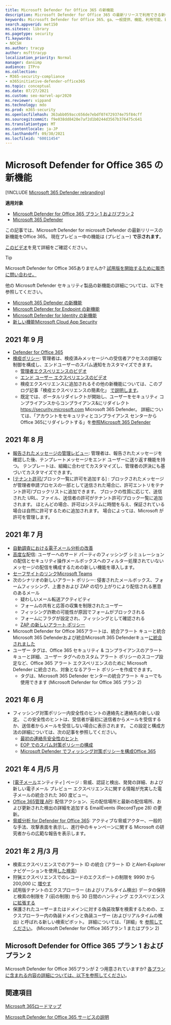 ```yaml
---
title: Microsoft Defender for Office 365 の新機能
description: Microsoft Defender for Office 365 の最新リリースで利用できる新機能について説明します。
keywords: Microsoft Defender for Office 365、ga、一般提供、機能、利用可能、新しい
search.appverid: met150
ms.sitesec: library
ms.pagetype: security
f1.keywords:
- NOCSH
ms.author: tracyp
author: msfttracyp
localization_priority: Normal
manager: dansimp
audience: ITPro
ms.collection:
- M365-security-compliance
- m365initiative-defender-office365
ms.topic: conceptual
ms.date: 07/27/2021
ms.custom: seo-marvel-apr2020
ms.reviewer: vippand
ms.technology: mdo
ms.prod: m365-security
ms.openlocfilehash: 363abb059acc656de7ebdf074729374e75f84cff
ms.sourcegitcommit: f9e038dd8420e7af2d1b0244d3567b376475c641
ms.translationtype: MT
ms.contentlocale: ja-JP
ms.lasthandoff: 09/30/2021
ms.locfileid: "60011454"
---
```

# <a name="whats-new-in-microsoft-defender-for-office-365"></a>Microsoft Defender for Office 365 の新機能

[!INCLUDE [Microsoft 365 Defender rebranding](../includes/microsoft-defender-for-office.md)]

**適用対象**
- [Microsoft Defender for Office 365 プラン 1 およびプラン 2](defender-for-office-365.md)
- [Microsoft 365 Defender](../defender/microsoft-365-defender.md)

この記事では、Microsoft Defender for microsoft Defender の最新リリースの新機能をOffice 365。 現在プレビュー中の機能は (プレビュー) **で示されます**。

[このビデオ](https://www.youtube.com/watch?v=Tdz6KfruDGo&list=PL3ZTgFEc7LystRja2GnDeUFqk44k7-KXf&index=3)を見て詳細をご確認ください。

> [!TIP]
> Microsoft Defender for Office 365ありませんか? [試用版を開始するために販売に問い合わせ。](https://info.microsoft.com/ww-landing-M365SMB-web-contact.html)

他の Microsoft Defender セキュリティ製品の新機能の詳細については、以下を参照してください。

- [Microsoft 365 Defender の新機能](../defender/whats-new.md)
- [Microsoft Defender for Endpoint の新機能](../defender-endpoint/whats-new-in-microsoft-defender-atp.md)
- [Microsoft Defender for Identity の新機能](/defender-for-identity/whats-new)
- [新しい機能Microsoft Cloud App Security](/cloud-app-security/release-notes)

## <a name="september-2021"></a>2021 年 9 月

- [Defender for Office 365](https://techcommunity.microsoft.com/t5/microsoft-defender-for-office/improving-the-reporting-experience-in-microsoft-defender-for/ba-p/2760898)
- [検疫ポリシー](quarantine-policies.md): 管理者は、検疫済みメッセージへの受信者アクセスの詳細な制御を構成し、エンドユーザーのスパム通知をカスタマイズできます。
  - [管理者エクスペリエンスのビデオ](https://youtu.be/vnar4HowfpY)
  - [エンド ユーザー エクスペリエンスのビデオ](https://youtu.be/s-vozLO43rI)
  - 検疫エクスペリエンスに追加されるその他の新機能については、このブログ記事「検疫エクスペリエンスの簡素化」 [で説明します](https://techcommunity.microsoft.com/t5/microsoft-defender-for-office/simplifying-the-quarantine-experience/ba-p/2676388)。
  - 既定では、ポータルリダイレクトが開始し、ユーザーをセキュリティ コンプライアンスからコンプライアンス&にリダイレクト <https://security.microsoft.com> Microsoft 365 Defender。 詳細については、「アカウントをセキュリティとコンプライアンス センターから Office 365にリダイレクトする」を[参照Microsoft 365 Defender](/microsoft-365/security/defender/microsoft-365-security-mdo-redirection)

## <a name="august-2021"></a>2021 年 8 月

- [報告されたメッセージの管理レビュー](admin-review-reported-message.md): 管理者は、報告されたメッセージを確認した後、テンプレートメッセージをエンド ユーザーに送り返す機能を持つ。 テンプレートは、組織に合わせてカスタマイズし、管理者の評決にも基づいてカスタマイズできます。
- [[テナント許可/](manage-tenant-allows.md)ブロック一覧に許可を追加する] : ブロックされたメッセージが管理者申請プロセスの一部として送信された場合に、許可エントリをテナント許可/ブロックリストに追加できます。 ブロックの性質に応じて、送信された URL、ファイル、送信者の許可がテナント許可/ブロック一覧に追加されます。 ほとんどの場合、許可はシステムに時間を与え、保証されている場合は自然に許可するために追加されます。 場合によっては、Microsoft が許可を管理します。

## <a name="july-2021"></a>2021 年 7 月

- [自動調査における電子メール分析の改善](email-analysis-investigations.md)
- [高度な](configure-advanced-delivery.md)配信: ユーザーへのサード パーティのフィッシング シミュレーションの配信とセキュリティ操作メールボックスへのフィルター処理されていないメッセージの配信を構成するための新しい機能を導入します。
- [セーフサイトのリンクMicrosoft Teams](safe-links.md#safe-links-settings-for-microsoft-teams)
- 次のシナリオの新しいアラート ポリシー: 侵害されたメールボックス、フォームフィッシング、上書きおよび ZAP の切り上がりにより配信される悪意のあるメール
  - 疑わしいメール転送アクティビティ
  - フォームの共有と応答の収集を制限されたユーザー
  - フィッシング詐欺の可能性が原因でフォームがブロックされる
  - フォームにフラグが設定され、フィッシングとして確認される
  - [ZAP の新しいアラート ポリシー](../../compliance/new-defender-alert-policies.md)
- Microsoft Defender for Office 365アラートは、統合アラート キューと統合Microsoft 365 Defenderおよび統合Microsoft 365 Defenderキュー[に統合されました](../defender/investigate-alerts.md)
- [](user-tags.md)ユーザー タグは、Office 365 セキュリティ & コンプライアンスのアラート キューと詳細、ユーザー タグへのカスタム アラート ポリシーのスコープ設定など、Office 365 アラート エクスペリエンスのために Microsoft Defender に統合され、対象となるアラート ポリシーを作成できます。 
  - タグは、Microsoft 365 Defender センターの統合アラート キューでも使用できます (Microsoft Defender for Office 365 プラン 2)

## <a name="june-2021"></a>2021 年 6 月

- フィッシング対策ポリシー内安全性のヒントの連絡先と連絡先の新しい設定。 この安全性のヒントは、受信者が最初に送信者からメールを受信するか、送信者からメールを受信しない場合に表示されます。 この設定と構成方法の詳細については、次の記事を参照してください。
  - [最初の連絡先安全性のヒント](set-up-anti-phishing-policies.md#first-contact-safety-tip)
  - [EOP でのスパム対策ポリシーの構成](configure-anti-phishing-policies-eop.md)
  - [Microsoft Defender でフィッシング対策ポリシーを構成Office 365](configure-mdo-anti-phishing-policies.md)

## <a name="aprilmay-2021"></a>2021 年 4 月/5 月

- [[電子メール](mdo-email-entity-page.md)エンティティ] ページ : 脅威、認証と検出、発発の詳細、および新しい電子メール プレビュー エクスペリエンスに関する情報が充実した電子メールの統合された 360 度ビュー。
- [Office 365管理 API](/office/office-365-management-api/office-365-management-activity-api-schema#email-message-events): 配信アクション、元の配信場所と最新の配信場所、および更新された検出の詳細を追加する EmailEvents (RecordType 28) の更新。
- [脅威分析 for Defender for Office 365](/microsoft-365/security/defender/threat-analytics): アクティブな脅威アクター、一般的な手法、攻撃表面を表示し、進行中のキャンペーンに関する Microsoft の研究者からの広範な報告を表示します。

## <a name="februarymarch-2021"></a>2021 年 2 月/3 月

- 検索エクスペリエンスでのアラート ID の統合 (アラート ID とAlert-Explorerナビゲーションを使用[した検索](threat-explorer.md))
- 狩猟エクスペリエンスでのレコードのエクスポートの制限を 9990 から 200,000 に [増やす](threat-explorer.md)
- 試用版テナントのエクスプローラー (およびリアルタイム検出) データの保持と検索の制限を 7 (前の制限) から 30 日間のハンティング エクスペリエンス [に拡張する](threat-explorer.md)
- 保護されたユーザーまたはドメインに対する偽装攻撃を検索するための、エクスプローラー内の偽装ドメインと偽装ユーザー (およびリアルタイムの検出) と呼ばれる新しい検索ピボット。 詳細については、「詳細」を [参照してください](threat-explorer.md#view-phishing-emails-sent-to-impersonated-users-and-domains)。 (Microsoft Defender for Office 365プラン 1 またはプラン 2)


## <a name="microsoft-defender-for-office-365-plan-1-and-plan-2"></a>Microsoft Defender for Office 365 プラン 1 およびプラン 2

Microsoft Defender for Office 365プランが 2 つ用意されていますか? [各プランに含まれる内容の詳細については、以下を参照してください](defender-for-office-365.md#microsoft-defender-for-office-365-plan-1-and-plan-2)。

## <a name="see-also"></a>関連項目

[Microsoft 365ロードマップ](https://www.microsoft.com/microsoft-365/roadmap)

[Microsoft Defender for Office 365 サービスの説明](/office365/servicedescriptions/office-365-advanced-threat-protection-service-description)
